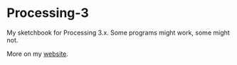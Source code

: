# Processing-3
My sketchbook for Processing 3.x. 
Some programs might work, some might not.

More on my [website](http://www.eduardomorais.com/code/processing).
